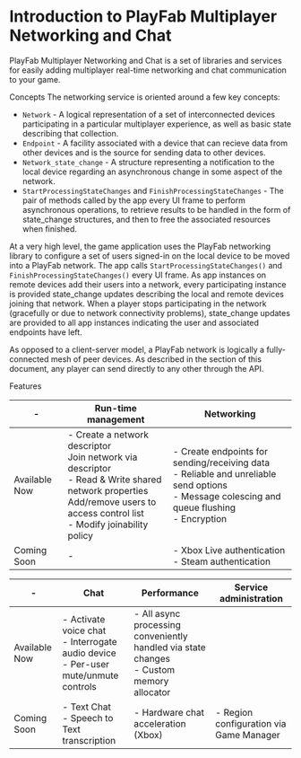 # Introduction to PlayFab Multiplayer Networking and Chat
PlayFab Multiplayer Networking and Chat is a set of libraries and services for easily adding multiplayer real-time networking and chat communication to your game. 

Concepts
The networking service is oriented around a few key concepts:

- `Network` - A logical representation of a set of interconnected devices participating in a particular multiplayer experience, as well as basic state describing that collection. 
- `Endpoint` - A facility associated with a device that can recieve data from other devices and is the source for sending data to other devices.
- `Network_state_change` - A structure representing a notification to the local device regarding an asynchronous change in some aspect of the network.
- `StartProcessingStateChanges` and `FinishProcessingStateChanges` - The pair of methods called by the app every UI frame to perform asynchronous operations, to retrieve results to be handled in the form of state_change structures, and then to free the associated resources when finished.

At a very high level, the game application uses the  PlayFab networking library to configure a set of users signed-in on the local device to be moved into a PlayFab network. The app calls `StartProcessingStateChanges()` and `FinishProcessingStateChanges()` every UI frame. As app instances on remote devices add their users into a network, every participating instance is provided state_change updates describing the local and remote devices joining that  network. When a player stops participating in the  network (gracefully or due to network connectivity problems), state_change updates are provided to all app instances indicating the user and associated endpoints have  left.

As opposed to a client-server model, a PlayFab network is logically a fully-connected mesh of peer devices. As described in the section of this document, any player can send directly to any other through the API. 

Features

|-|Run-time management|Networking|
|-|-|-|
|Available Now| - Create a network descriptor<br>Join network via descriptor<br> - Read & Write shared network properties<br>Add/remove users to access control list <br> - Modify joinability policy| - Create endpoints for sending/receiving data<br> - Reliable and unreliable send options <br> - Message colescing and queue flushing <br> - Encryption | 
|Coming Soon|-| - Xbox Live authentication <br> - Steam authentication| - Coordinate host state with the authority object|


|-|Chat|Performance|Service administration|
|-|-|-|-|
|Available Now| - Activate voice chat <br> - Interrogate audio device <br> - Per-user mute/unmute controls  | - All async processing conveniently handled via state changes <br> - Custom memory allocator  |
|Coming Soon| - Text Chat <br> - Speech to Text transcription<br>| - Hardware chat acceleration (Xbox)| - Region configuration via Game Manager|
